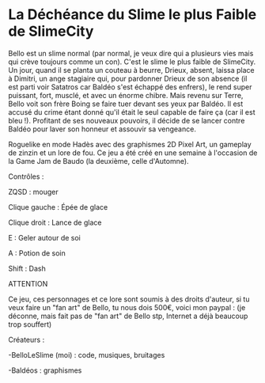 # La Déchéance du Slime le plus Faible de SlimeCity



Bello est un slime normal (par normal, je veux dire qui a plusieurs vies mais qui crève toujours comme un con). C'est le slime le plus faible de SlimeCity. Un jour, quand il se planta un couteau à beurre, Drieux, absent, laissa place à Dimitri, un ange stagiaire qui, pour pardonner Drieux de son absence (il est parti voir Satatros car Baldéo s'est échappé des enfrers), le rend super puissant, fort, musclé, et avec un énorme chibre. Mais revenu sur Terre, Bello voit son frère Boing se faire tuer devant ses yeux par Baldéo. Il est accusé du crime étant donné qu'il était le seul capable de faire ça (car il est bleu !). Profitant de ses nouveaux pouvoirs, il décide de se lancer contre Baldéo pour laver son honneur et assouvir sa vengeance.



Roguelike en mode Hadès avec des graphismes 2D Pixel Art, un gameplay de zinzin et un lore de fou. Ce jeu a été créé en une semaine à l'occasion de la Game Jam de Baudo (la deuxième, celle d'Automne).



Contrôles : 

ZQSD : mouger

Clique gauche : Épée de glace

Clique droit : Lance de glace

E : Geler autour de soi

A : Potion de soin

Shift : Dash



ATTENTION

Ce jeu, ces personnages et ce lore sont soumis à des droits d'auteur, si tu veux faire un "fan art" de Bello, tu nous dois 500€, voici mon paypal : (je déconne, mais fait pas de "fan art" de Bello stp, Internet a déjà beaucoup trop souffert)



Créateurs : 

-BelloLeSlime (moi) : code, musiques, bruitages

-Baldéos : graphismes

